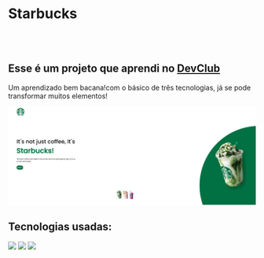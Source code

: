 <h1>Starbucks</h1>
<br>
<br>
<h2>Esse é um projeto que aprendi no <a href="https://rodolfomori.com.br/devclub">DevClub</a></h2>
<p>Um aprendizado bem bacana!com o básico de três tecnologias, já se pode transformar muitos elementos!</p>
<img src="https://github.com/Rafaelpidias/Projeto-Starbucks/blob/master/img/Starbucksone.PNG?raw=true" width="600px">
<br>
<h2>Tecnologias usadas:</h2>
<img src="https://img.shields.io/badge/HTML-239120?style=for-the-badge&logo=html5&logoColor=white">
<img src="https://img.shields.io/badge/CSS-239120?&style=for-the-badge&logo=css3&logoColor=white">
<img src="https://img.shields.io/badge/JavaScript-323330?style=for-the-badge&logo=javascript&logoColor=F7DF1E">






